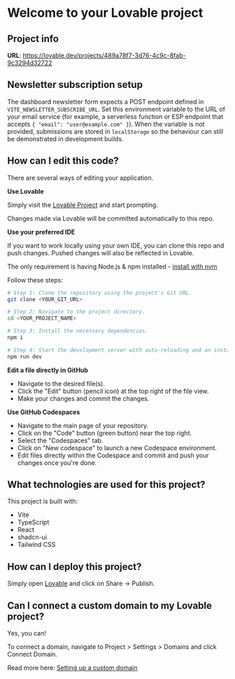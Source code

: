 # Welcome to your Lovable project

## Project info

**URL**: https://lovable.dev/projects/489a78f7-3d76-4c9c-8fab-9c3294d32722

## Newsletter subscription setup

The dashboard newsletter form expects a POST endpoint defined in `VITE_NEWSLETTER_SUBSCRIBE_URL`.
Set this environment variable to the URL of your email service (for example, a
serverless function or ESP endpoint that accepts `{ "email": "user@example.com" }`).
When the variable is not provided, submissions are stored in `localStorage` so
the behaviour can still be demonstrated in development builds.

## How can I edit this code?

There are several ways of editing your application.

**Use Lovable**

Simply visit the [Lovable Project](https://lovable.dev/projects/489a78f7-3d76-4c9c-8fab-9c3294d32722) and start prompting.

Changes made via Lovable will be committed automatically to this repo.

**Use your preferred IDE**

If you want to work locally using your own IDE, you can clone this repo and push changes. Pushed changes will also be reflected in Lovable.

The only requirement is having Node.js & npm installed - [install with nvm](https://github.com/nvm-sh/nvm#installing-and-updating)

Follow these steps:

```sh
# Step 1: Clone the repository using the project's Git URL.
git clone <YOUR_GIT_URL>

# Step 2: Navigate to the project directory.
cd <YOUR_PROJECT_NAME>

# Step 3: Install the necessary dependencies.
npm i

# Step 4: Start the development server with auto-reloading and an instant preview.
npm run dev
```

**Edit a file directly in GitHub**

- Navigate to the desired file(s).
- Click the "Edit" button (pencil icon) at the top right of the file view.
- Make your changes and commit the changes.

**Use GitHub Codespaces**

- Navigate to the main page of your repository.
- Click on the "Code" button (green button) near the top right.
- Select the "Codespaces" tab.
- Click on "New codespace" to launch a new Codespace environment.
- Edit files directly within the Codespace and commit and push your changes once you're done.

## What technologies are used for this project?

This project is built with:

- Vite
- TypeScript
- React
- shadcn-ui
- Tailwind CSS

## How can I deploy this project?

Simply open [Lovable](https://lovable.dev/projects/489a78f7-3d76-4c9c-8fab-9c3294d32722) and click on Share -> Publish.

## Can I connect a custom domain to my Lovable project?

Yes, you can!

To connect a domain, navigate to Project > Settings > Domains and click Connect Domain.

Read more here: [Setting up a custom domain](https://docs.lovable.dev/features/custom-domain#custom-domain)
